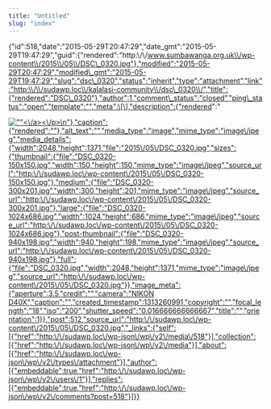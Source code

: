 ```yaml
---
title: "Untitled"
slug: "index"
---
```


{"id":518,"date":"2015-05-29T20:47:29","date\_gmt":"2015-05-29T19:47:29","guid":{"rendered":"http:\\/\\/www.sumbawanga.org.uk\\/wp-content\\/2015\\/05\\/DSC\_0320.jpg"},"modified":"2015-05-29T20:47:29","modified\_gmt":"2015-05-29T19:47:29","slug":"dsc\_0320","status":"inherit","type":"attachment","link":"http:\\/\\/sudawp.loc\\/kalalasi-community\\/dsc\_0320\\/","title":{"rendered":"DSC\_0320"},"author":1,"comment\_status":"closed","ping\_status":"open","template":"","meta":\[\],"description":{"rendered":"

[![\"\"](\"http:\/\/sudawp.loc\/wp-content\/2015\/05\/DSC_0320-300x201.jpg\")<\\/a><\\/p>\\n"},"caption":{"rendered":""},"alt\_text":"","media\_type":"image","mime\_type":"image\\/jpeg","media\_details":{"width":2048,"height":1371,"file":"2015\\/05\\/DSC\_0320.jpg","sizes":{"thumbnail":{"file":"DSC\_0320-150x150.jpg","width":150,"height":150,"mime\_type":"image\\/jpeg","source\_url":"http:\\/\\/sudawp.loc\\/wp-content\\/2015\\/05\\/DSC\_0320-150x150.jpg"},"medium":{"file":"DSC\_0320-300x201.jpg","width":300,"height":201,"mime\_type":"image\\/jpeg","source\_url":"http:\\/\\/sudawp.loc\\/wp-content\\/2015\\/05\\/DSC\_0320-300x201.jpg"},"large":{"file":"DSC\_0320-1024x686.jpg","width":1024,"height":686,"mime\_type":"image\\/jpeg","source\_url":"http:\\/\\/sudawp.loc\\/wp-content\\/2015\\/05\\/DSC\_0320-1024x686.jpg"},"post-thumbnail":{"file":"DSC\_0320-940x198.jpg","width":940,"height":198,"mime\_type":"image\\/jpeg","source\_url":"http:\\/\\/sudawp.loc\\/wp-content\\/2015\\/05\\/DSC\_0320-940x198.jpg"},"full":{"file":"DSC\_0320.jpg","width":2048,"height":1371,"mime\_type":"image\\/jpeg","source\_url":"http:\\/\\/sudawp.loc\\/wp-content\\/2015\\/05\\/DSC\_0320.jpg"}},"image\_meta":{"aperture":3.5,"credit":"","camera":"NIKON D40X","caption":"","created\_timestamp":1313260991,"copyright":"","focal\_length":"18","iso":"200","shutter\_speed":"0.016666666666667","title":"","orientation":1}},"post":512,"source\_url":"http:\\/\\/sudawp.loc\\/wp-content\\/2015\\/05\\/DSC\_0320.jpg","\_links":{"self":\[{"href":"http:\\/\\/sudawp.loc\\/wp-json\\/wp\\/v2\\/media\\/518"}\],"collection":\[{"href":"http:\\/\\/sudawp.loc\\/wp-json\\/wp\\/v2\\/media"}\],"about":\[{"href":"http:\\/\\/sudawp.loc\\/wp-json\\/wp\\/v2\\/types\\/attachment"}\],"author":\[{"embeddable":true,"href":"http:\\/\\/sudawp.loc\\/wp-json\\/wp\\/v2\\/users\\/1"}\],"replies":\[{"embeddable":true,"href":"http:\\/\\/sudawp.loc\\/wp-json\\/wp\\/v2\\/comments?post=518"}\]}}](http:\/\/sudawp.loc\/wp-content\/2015\/05\/DSC_0320.jpg)